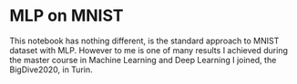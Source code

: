 # MLP on MNIST

This notebook has nothing different, is the standard approach to MNIST dataset with MLP. However to me is one of many results I achieved during the master course in Machine Learning and Deep Learning I joined, the BigDive2020, in Turin.
